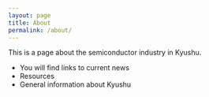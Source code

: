 ```yaml
---
layout: page
title: About
permalink: /about/
---
```




This is a page about the semiconductor industry in Kyushu. 

- You will find links to current news
- Resources 
- General information about Kyushu
